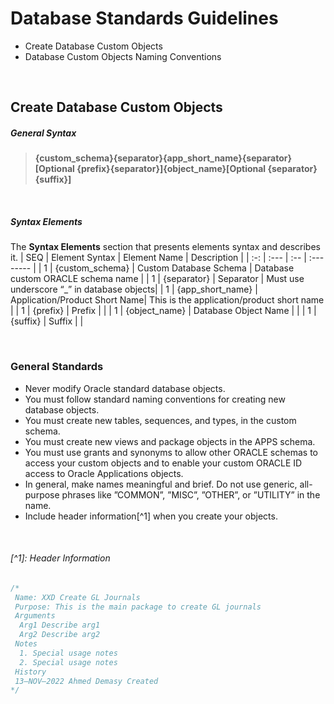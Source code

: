 # Database Standards Guidelines

- Create Database Custom Objects
- Database Custom Objects Naming Conventions

<br>

## Create Database Custom Objects

##### General Syntax 

> **{custom_schema}{separator}{app_short_name}{separator}[Optional {prefix}{separator}]{object_name}[Optional {separator}{suffix}]**

<br>

##### Syntax Elements
The **Syntax Elements** section that presents elements syntax and describes it.
 | SEQ | Element Syntax    | Element Name                  | Description |
 | :-: | :---              | :--                           | :--------   |
 | 1   | {custom_schema}   | Custom Database Schema        | Database custom ORACLE schema name |
 | 1   | {separator}       | Separator                     | Must use underscore “_” in database objects|
 | 1   | {app_short_name}  | Application/Product Short Name| This is the application/product short name |
 | 1   | {prefix}          | Prefix                        |  |
 | 1   | {object_name}     | Database Object Name          |  |
 | 1   | {suffix}          | Suffix                        |  |

<br>


### General Standards
- Never modify Oracle standard database objects.
- You must follow standard naming conventions for creating new database objects.
- You must create new tables, sequences, and types, in the custom schema.
- You must create new views and package objects in the APPS schema.
- You must use grants and synonyms to allow other ORACLE schemas to access your custom objects and to enable your custom ORACLE ID access to Oracle Applications objects.
- In general, make names meaningful and brief. Do not use generic, all-purpose phrases like ”COMMON”, ”MISC”, ”OTHER”, or ”UTILITY” in the name.
- Include header information[^1] when you create your objects.

<br>

###### [^1]: Header Information

```SQL
/*
 Name: XXD Create GL Journals
 Purpose: This is the main package to create GL journals
 Arguments
  Arg1 Describe arg1
  Arg2 Describe arg2
 Notes
  1. Special usage notes
  2. Special usage notes
 History
 13–NOV–2022 Ahmed Demasy Created
*/

```

